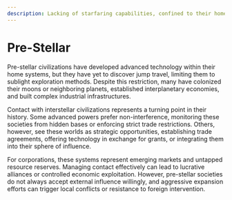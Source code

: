 ```yaml
---
description: Lacking of starfaring capabilities, confined to their homeworld starsystem.
---
```


# Pre-Stellar

Pre-stellar civilizations have developed advanced technology within their home systems, but they have yet to discover jump travel, limiting them to sublight exploration methods. Despite this restriction, many have colonized their moons or neighboring planets, established interplanetary economies, and built complex industrial infrastructures.

Contact with interstellar civilizations represents a turning point in their history. Some advanced powers prefer non-interference, monitoring these societies from hidden bases or enforcing strict trade restrictions. Others, however, see these worlds as strategic opportunities, establishing trade agreements, offering technology in exchange for grants, or integrating them into their sphere of influence.

For corporations, these systems represent emerging markets and untapped resource reserves. Managing contact effectively can lead to lucrative alliances or controlled economic exploitation. However, pre-stellar societies do not always accept external influence willingly, and aggressive expansion efforts can trigger local conflicts or resistance to foreign intervention.

